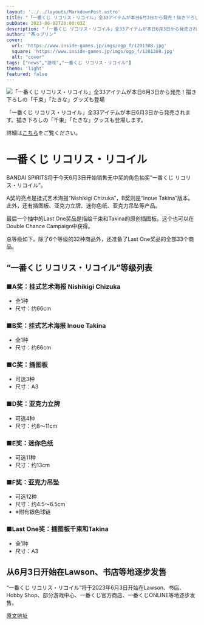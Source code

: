 ```yaml
---
layout: '../../layouts/MarkdownPost.astro'
title: "「一番くじ リコリス・リコイル」全33アイテムが本日6月3日から発売！描き下ろしの「千束」「たきな」グッズも登場"
pubDate: 2023-06-02T20:00:03Z
description: "「一番くじ リコリス・リコイル」全33アイテムが本日6月3日から発売されます。描き下ろしの「千束」「たきな」グッズも登場します。"
author: "茶っプリン"
cover:
  url: 'https://www.inside-games.jp/imgs/ogp_f/1201308.jpg'
  square: 'https://www.inside-games.jp/imgs/ogp_f/1201308.jpg'
  alt: "cover"
tags: ["news","游戏","一番くじ リコリス・リコイル"]
theme: 'light'
featured: false
---
```


![「一番くじ リコリス・リコイル」全33アイテムが本日6月3日から発売！描き下ろしの「千束」「たきな」グッズも登場](https://www.inside-games.jp/imgs/ogp_f/1201308.jpg)

「一番くじ リコリス・リコイル」全33アイテムが本日6月3日から発売されます。描き下ろしの「千束」「たきな」グッズも登場します。

詳細は<a href="https://www.inside-games.jp/article/2023/06/03/146348.html">こちら</a>をご覧ください。

# 一番くじ リコリス・リコイル

BANDAI SPIRITS将于今天6月3日开始销售无中奖的角色抽奖“一番くじ リコリス・リコイル”。

A奖的亮点是挂式艺术海报“Nishikigi Chizuka”，B奖则是“Inoue Takina”版本。此外，还有插图板、亚克力立牌、迷你色纸、亚克力吊坠等产品。

最后一个抽中的Last One奖品是描绘千束和Takina的原创插图板。这个也可以在Double Chance Campaign中获得。

总等级如下。除了6个等级的32种商品外，还准备了Last One奖品的全部33个商品。

## “一番くじ リコリス・リコイル”等级列表

### ■A奖：挂式艺术海报 Nishikigi Chizuka

- 全1种
- 尺寸：约66cm

### ■B奖：挂式艺术海报 Inoue Takina

- 全1种
- 尺寸：约66cm

### ■C奖：插图板

- 可选3种
- 尺寸：A3

### ■D奖：亚克力立牌

- 可选4种
- 尺寸：约8〜11cm

### ■E奖：迷你色纸

- 可选11种
- 尺寸：约13cm

### ■F奖：亚克力吊坠

- 可选12种
- 尺寸：约4.5〜6.5cm
- ※附有银色球链

### ■Last One奖：插图板千束和Takina

- 全1种
- 尺寸：A3

## 从6月3日开始在Lawson、书店等地逐步发售

“一番くじ リコリス・リコイル”将于2023年6月3日开始在Lawson、书店、Hobby Shop、部分游戏中心、一番くじ官方商店、一番くじONLINE等地逐步发售。

  [原文地址](https://www.inside-games.jp/article/2023/06/03/146348.html)